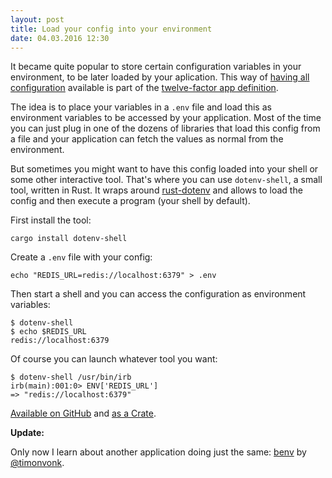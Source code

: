 ```yaml
---
layout: post
title: Load your config into your environment
date: 04.03.2016 12:30
---
```


It became quite popular to store certain configuration variables in your environment, to be later loaded by your aplication.
This way of [having all configuration][config] available is part of the [twelve-factor app definition][12factor].

The idea is to place your variables in a `.env` file and load this as environment variables to be accessed by your application.
Most of the time you can just plug in one of the dozens of libraries that load this config from a file and your application can fetch the values as normal from the environment.

But sometimes you might want to have this config loaded into your shell or some other interactive tool.
That's where you can use `dotenv-shell`, a small tool, written in Rust.
It wraps around [rust-dotenv][dotenv] and allows to load the config and then execute a program (your shell by default).

First install the tool:

~~~
cargo install dotenv-shell
~~~

Create a `.env` file with your config:

~~~
echo "REDIS_URL=redis://localhost:6379" > .env
~~~

Then start a shell and you can access the configuration as environment variables:

~~~
$ dotenv-shell
$ echo $REDIS_URL
redis://localhost:6379
~~~

Of course you can launch whatever tool you want:

~~~
$ dotenv-shell /usr/bin/irb
irb(main):001:0> ENV['REDIS_URL']
=> "redis://localhost:6379"
~~~

[Available on GitHub][repo] and [as a Crate][crate].

**Update:**

Only now I learn about another application doing just the same: [benv](https://github.com/timonv/benv) by [@timonvonk](https://twitter.com/timonvonk).

[12factor]: http://12factor.net/
[config]: http://12factor.net/config
[dotenv]: https://github.com/slapresta/rust-dotenv
[repo]: https://github.com/badboy/dotenv-shell
[crate]: https://crates.io/crates/dotenv-shell

